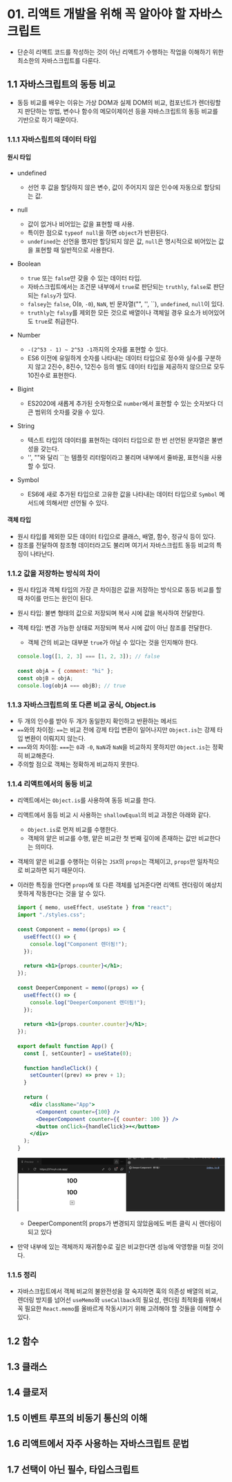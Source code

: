 # 01. 리액트 개발을 위해 꼭 알아야 할 자바스크립트

- 단순히 리액트 코드를 작성하는 것이 아닌 리액트가 수행하는 작업을 이해하기 위한 최소한의 자바스크립트를 다룬다.

## 1.1 자바스크립트의 동등 비교

- 동등 비교를 배우는 이유는 가상 DOM과 실제 DOM의 비교, 컴포넌트가 렌더링할지 판단하는 방법, 변수나 함수의 메모이제이션 등을 자바스크립트의 동등 비교를 기반으로 하기 때문이다.

### 1.1.1 자바스립트의 데이터 타입

#### 원시 타입

- undefined

  - 선언 후 값을 할당하지 않은 변수, 값이 주어지지 않은 인수에 자동으로 할당되는 값.

- null

  - 값이 없거나 비어있는 값을 표현할 때 사용.
  - 특이한 점으로 `typeof null`을 하면 `object`가 반환된다.
  - `undefined`는 선언을 했지만 할당되지 않은 값, `null`은 명시적으로 비어있는 값을 표현할 때 일반적으로 사용한다.

- Boolean

  - `true` 또는 `false`만 갖을 수 있는 데이터 타입.
  - 자바스크립트에서는 조건문 내부에서 `true`로 판단되는 `truthly`, `false`로 판단되는 `falsy`가 있다.
  - `falsey`는 `false`, 0(`0`, `-0`), `NaN`, 빈 문자열("", '', ``), `undefined`, `null`이 있다.
  - `truthly`는 `falsy`를 제외한 모든 것으로 배열이나 객체일 경우 요소가 비어있어도 `true`로 취급한다.

- Number

  - `-(2^53 - 1) ~ 2^53 -1`까지의 숫자를 표현할 수 있다.
  - ES6 이전에 유일하게 숫자를 나타내는 데이터 타입으로 정수와 실수를 구분하지 않고 2진수, 8진수, 12진수 등의 별도 데이터 타입을 제공하지 않으므로 모두 10진수로 표현한다.

- Bigint

  - ES2020에 새롭게 추가된 숫자형으로 `number`에서 표현할 수 있는 숫자보다 더 큰 범위의 숫자를 갖을 수 있다.

- String

  - 텍스트 타입의 데이터를 표현하는 데이터 타입으로 한 번 선언된 문자열은 불변성을 갖는다.
  - '', ""와 달리 ``는 템플릿 리터럴이라고 불리며 내부에서 줄바꿈, 표현식을 사용할 수 있다.

- Symbol
  - ES6에 새로 추가된 타입으로 고유한 값을 나타내는 데이터 타입으로 `Symbol` 메서드에 의해서만 선언될 수 있다.

#### 객체 타입

- 원시 타입를 제외한 모든 데이터 타입으로 클래스, 배열, 함수, 정규식 등이 있다.
- 참조를 전달하여 참조형 데이터라고도 불리며 여기서 자바스크립트 동등 비교의 특징이 나타난다.

### 1.1.2 값을 저장하는 방식의 차이

- 원시 타입과 객체 타입의 가장 큰 차이점은 값을 저장하는 방식으로 동등 비교를 할 때 차이를 만드는 원인이 된다.
- 원시 타입: 불변 형태의 값으로 저장되며 복사 시에 값을 복사하여 전달한다.
- 객체 타입: 변경 가능한 상태로 저장되며 복사 시에 값이 아닌 참조를 전달한다.

  - 객체 간의 비교는 대부분 `true`가 아닐 수 있다는 것을 인지해야 한다.

  ```js
  console.log([1, 2, 3] === [1, 2, 3]); // false

  const objA = { comment: "hi" };
  const objB = objA;
  console.log(objA === objB); // true
  ```

### 1.1.3 자바스크립트의 또 다른 비교 공식, Object.is

- 두 개의 인수를 받아 두 개가 동일한지 확인하고 반환하는 메서드
- `==`와의 차이점: `==`는 비교 전에 강제 타입 변환이 일어나지만 `Object.is`는 강제 타입 변환이 이뤄지지 않는다.
- `===`와의 차이점: `===`는 `0`과 `-0`, `NaN`과 `NaN`을 비교하지 못하지만 `Object.is`는 정확히 비교해준다.
- 주의할 점으로 객체는 정확하게 비교하지 못한다.

### 1.1.4 리액트에서의 동등 비교

- 리액트에서는 `Object.is`를 사용하여 동등 비교를 한다.
- 리액트에서 동등 비교 시 사용하는 `shallowEqual`의 비교 과정은 아래와 같다.
  - `Object.is`로 먼저 비교를 수행한다.
  - 객체의 얕은 비교를 수행, 얕은 비교란 첫 번째 깊이에 존재하는 값만 비교한다는 의미다.
- 객체의 얕은 비교를 수행하는 이유는 `JSX`의 `props`는 객체이고, `props`만 일차적으로 비교하면 되기 때문이다.
- 이러한 특징을 안다면 `props`에 또 다른 객체를 넘겨준다면 리액트 렌더링이 예상치 못하게 작동한다는 것을 알 수 있다.

  ```jsx
  import { memo, useEffect, useState } from "react";
  import "./styles.css";

  const Component = memo((props) => {
    useEffect(() => {
      console.log("Component 렌더됨!");
    });

    return <h1>{props.counter}</h1>;
  });

  const DeeperComponent = memo((props) => {
    useEffect(() => {
      console.log("DeeperComponent 렌더됨!");
    });

    return <h1>{props.counter.counter}</h1>;
  });

  export default function App() {
    const [, setCounter] = useState(0);

    function handleClick() {
      setCounter((prev) => prev + 1);
    }

    return (
      <div className="App">
        <Component counter={100} />
        <DeeperComponent counter={{ counter: 100 }} />
        <button onClick={handleClick}>+</button>
      </div>
    );
  }
  ```

  ![DeeperComponent의 props가 변경되지 않았음에도 버튼 클릭 시 렌더링이 되고 있다](./01-1.png)

  - DeeperComponent의 props가 변경되지 않았음에도 버튼 클릭 시 렌더링이 되고 있다

- 만약 내부에 있는 객체까지 재귀함수로 깊은 비교한다면 성능에 악영향을 미칠 것이다.

### 1.1.5 정리

- 자바스크립트에서 객체 비교의 불완전성을 잘 숙지하면 훅의 의존성 배열의 비교, 렌더링 방지를 넘어선 `useMemo`와 `useCallback`의 필요성, 렌더링 최적화를 위해서 꼭 필요한 `React.memo`를 올바르게 작동시키기 위해 고려해야 할 것들을 이해할 수 있다.

## 1.2 함수

## 1.3 클래스

## 1.4 클로저

## 1.5 이벤트 루프의 비동기 통신의 이해

## 1.6 리액트에서 자주 사용하는 자바스크립트 문법

## 1.7 선택이 아닌 필수, 타입스크립트
